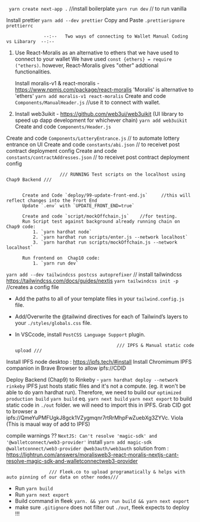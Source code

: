 ` yarn create next-app .`           //install boilerplate
`yarn run dev`                      // to run vanilla

Install prettier
                `yarn add --dev prettier`
Copy and Paste 
                `.prettierignore`
                `prettierrc`



                  --:--   Two ways of connecting to Wallet Manual Coding vs Libarary  --:--
1) 
    Use React-Moralis as an alternative to ethers that we have used to connect to your wallet
    We have used `const {ethers} = require ("ethers)`. however, React-Moralis gives "other" addtional functionalities.

    Install moralis-v1 & react-moralis - https://www.npmjs.com/package/react-moralis 'Moralis' is alternative to 'ethers'
    `yarn add moralis-v1 react-moralis`
Create and code `Components/ManualHeader.js` //use it to connect with wallet.
   

2) 
     Install web3uikit -  https://github.com/web3ui/web3uikit (UI library to speed up  dapp development for whichever  chain)
     `yarn add web3uikit`
     Create and code `Components/Header.js`

Create and code `Components/LotteryEntrance.js` // to automate lottery entrance on UI
Create and code `constants/abi.json` // to receivet post contract deployment config
Create and code `constants/contractAddresses.json` // to receivet post contract deployment config


                        /// RUNNING Test scripts on the localhost using Chap9 Backend ///


          Create and Code `deploy/99-update-front-end.js`     //this will reflect changes into the Frort End 
          Update `.env` with `UPDATE_FRONT_END=true`

          Create and code `script/mockOffchain.js`    //for testing.
          Run Script test against background already running chain on Chap9 code:
              1. `yarn hardhat node`
              2. `yarn hardhat run scripts/enter.js --network localhost`
              3. `yarn hardhat run scripts/mockOffchain.js --network localhost`

          Run frontend on  Chap10 code:
              1. `yarn run dev`

`yarn add --dev tailwindcss postcss autoprefixer` // install tailwindcss https://tailwindcss.com/docs/guides/nextjs
`yarn tailwindcss init -p` //creates a config file
- Add the paths to all of your template files in your `tailwind.config.js` file.
- Add/Overwrite the @tailwind directives for each of Tailwind’s layers to your `./styles/globals.css` file.
- In VSCcode, install `PostCSS Language Support` plugin.



                                            /// IPFS & Manual static code upload ///
Install IPFS node desktop : https://ipfs.tech/#install
Install Chromimum IPFS companion in Brave Browser to allow ipfs://CDID

Deploy Backend (Chap9) to Rinkeby - `yarn hardhat deploy --network rinkeby`
IPFS just hosts static files and it's not a compute. (eg. it won't be able to do yarn hardhat run). Therefore, we need to build our `optimized production build`
`yarn build` eq. `yarn next build`
`yarn next export`  to build static code in `./out` folder. we will need to import this in IPFS. Grab CID
got to browser a ipfs://QmeYuPMFUgkJ8gck1VZygmqnr7rtRrMhpFwZuebXg3ZYVc. Viola  (This is maual way of add to IPFS)

 compile warnings ?? `NextJS: Can't resolve 'magic-sdk' and '@walletconnect/web3-provider'`
    install `yarn add magic-sdk @walletconnect/web3-provider @web3auth/web3auth`
    solution from : https://lightrun.com/answers/moralisweb3-react-moralis-nextjs-cant-resolve-magic-sdk-and-walletconnectweb3-provider

                    /// Fleek.co to upload programatically & helps with auto pinning of our data on other nodes///
- Run `yarn build` 
- Run  `yarn next export`                    
- Build command in fleek `yarn. && yarn run build && yarn next export`
- make sure `.gitignore` does not filter out `./out`, fleek expects to deploy !!!
